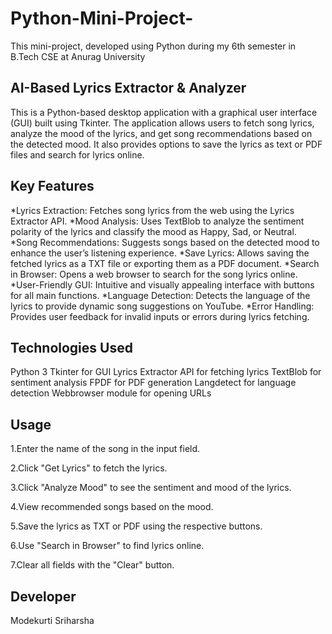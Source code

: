 # Python-Mini-Project-
This mini-project, developed using Python during my 6th semester in B.Tech CSE at Anurag University

**AI-Based Lyrics Extractor & Analyzer**
-----------------------------------------
This is a Python-based desktop application with a graphical user interface (GUI) built using Tkinter. The application allows users to fetch song lyrics, analyze the mood of the lyrics, and get song recommendations based on the detected mood. It also provides options to save the lyrics as text or PDF files and search for lyrics online.

Key Features
-----------------
*Lyrics Extraction: Fetches song lyrics from the web using the Lyrics Extractor API.
*Mood Analysis: Uses TextBlob to analyze the sentiment polarity of the lyrics and classify the mood as Happy, Sad, or Neutral.
*Song Recommendations: Suggests songs based on the detected mood to enhance the user’s listening experience.
*Save Lyrics: Allows saving the fetched lyrics as a TXT file or exporting them as a PDF document.
*Search in Browser: Opens a web browser to search for the song lyrics online.
*User-Friendly GUI: Intuitive and visually appealing interface with buttons for all main functions.
*Language Detection: Detects the language of the lyrics to provide dynamic song suggestions on YouTube.
*Error Handling: Provides user feedback for invalid inputs or errors during lyrics fetching.

Technologies Used
------------------
Python 3
Tkinter for GUI
Lyrics Extractor API for fetching lyrics
TextBlob for sentiment analysis
FPDF for PDF generation
Langdetect for language detection
Webbrowser module for opening URLs

Usage
------
1.Enter the name of the song in the input field. 

2.Click "Get Lyrics" to fetch the lyrics.

3.Click "Analyze Mood" to see the sentiment and mood of the lyrics.

4.View recommended songs based on the mood.

5.Save the lyrics as TXT or PDF using the respective buttons.

6.Use "Search in Browser" to find lyrics online.

7.Clear all fields with the "Clear" button.

Developer
----------
Modekurti Sriharsha
